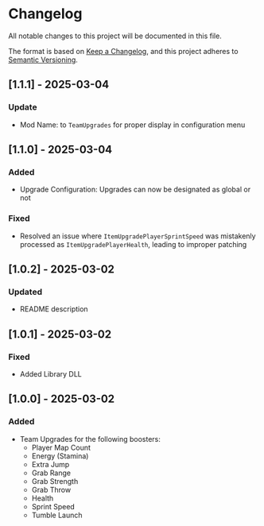 # Changelog

All notable changes to this project will be documented in this file.

The format is based on [Keep a Changelog](https://keepachangelog.com/en/1.1.0/),
and this project adheres to [Semantic Versioning](https://semver.org/spec/v2.0.0.html).

## [1.1.1] - 2025-03-04

### Update

- Mod Name: to `TeamUpgrades` for proper display in configuration menu

## [1.1.0] - 2025-03-04

### Added

- Upgrade Configuration: Upgrades can now be designated as global or not

### Fixed

- Resolved an issue where `ItemUpgradePlayerSprintSpeed` was mistakenly processed as `ItemUpgradePlayerHealth`, leading to improper patching

## [1.0.2] - 2025-03-02

### Updated

- README description

## [1.0.1] - 2025-03-02

### Fixed

- Added Library DLL

## [1.0.0] - 2025-03-02

### Added

- Team Upgrades for the following boosters:
    - Player Map Count
    - Energy (Stamina)
    - Extra Jump
    - Grab Range
    - Grab Strength
    - Grab Throw
    - Health
    - Sprint Speed
    - Tumble Launch
